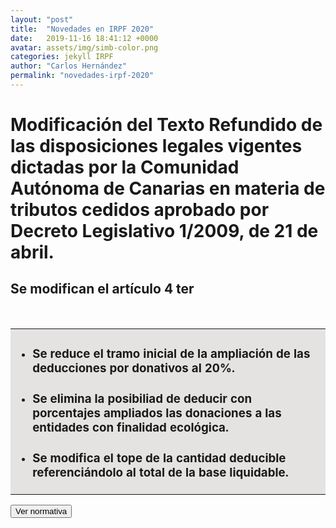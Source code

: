 ```yaml
---
layout: "post"
title:  "Novedades en IRPF 2020"
date:   2019-11-16 18:41:12 +0000
avatar: assets/img/simb-color.png
categories: jekyll IRPF
author: "Carlos Hernández"
permalink: "novedades-irpf-2020"
---
```

<style>
    .tooltip {
    position: relative;
    display: inline-block;
    border-bottom: 1px dotted black;
    }

    .tooltip .tooltiptext {
    visibility: hidden;
    width: 300px;
    background-color: black;
    color: #fff;
    text-align: left;
    border-radius: 6px;
    padding: 10px 10px;

    /* Position the tooltip */
    position: absolute;
    right: 100%;
    z-index: 1;
    }

    .tooltip:hover .tooltiptext {
    visibility: visible;
    }

</style>

<h1>Modificación del Texto Refundido de las disposiciones legales vigentes dictadas por la Comunidad Autónoma de Canarias en materia de tributos cedidos aprobado por Decreto Legislativo 1/2009, de 21 de abril.</h1>

<!--DIAPOSITIVA 1   ----------------------------------->

<h2>Se modifican el artículo 4 ter</h2>
<br>

<!--resumen------------------------------------------>
<table>
    <tr>
        <td style="background-color:#E5E3E2">
            <ul>
                <li><h3>Se reduce el tramo inicial de la ampliación de las deducciones por donativos al 20%.</h3></li>
                <li><h3>Se elimina la posibiliad de deducir con porcentajes ampliados las donaciones a las entidades con finalidad ecológica.</h3></li>
                <li><h3>Se modifica el tope de la cantidad deducible referenciándolo al total de la base liquidable.</h3></li>
            </ul>
        </td>
    </tr>
</table>

<button type="button" id="btn1dp1" onclick="diapo('1')" style="display:block">Ver normativa</button>
<button type="button" id="btn2dp1" onclick="diapob('1')" style="display:none">Ocultar normativa</button>

<div id="diapo1" style="display:none">
    <table>
        <tr>
            <th width="50%">Redacción Anterior</th>
            <th>Nueva Redacción</th>
        </tr>    
        <tr>
            <td valign="top">
                Artículo 4 ter. Deducción por donaciones a entidades sin ánimo de lucro <span style="color:red">y con finalidad ecológica.</span><br><br>
                <ol type="1">
                    <li>Los contribuyentes podrán aplicar en la cuota autonómica una deducción adicional a la prevista en el artículo 68.3 de la Ley 35/2006, de 28 de noviembre, del Impuesto sobre la Renta de las Personas Físicas y de modificación parcial de las leyes de los Impuestos sobre Sociedades, sobre la Renta de no Residentes y sobre el Patrimonio, por los donativos, donaciones y aportaciones a las entidades a quienes se refiere la Ley 49/2002, de 23 de diciembre, de régimen fiscal de las entidades sin fines lucrativos y de los incentivos fiscales al mecenazgo, <span style="color:red">incluyendo aquellas que tengan una finalidad ecológica,</span> de acuerdo con la siguiente escala<br><br>
                        <table>
                                <tr>
                                    <th>Base de deducción importe hasta</th>
                                    <th>Porcentaje de deducción</th>
                                </tr>
                                <tr>
                                    <td>150 euros</td>
                                    <td>37,5</td>
                                </tr>
                                <tr>
                                    <td>Resto base de deducción</td>
                                    <td>15</td>
                                </tr>
                        </table>      
                    Si en los dos periodos impositivos inmediatos anteriores se hubieran realizado donativos, donaciones o aportaciones con derecho a deducción en favor de una misma entidad por importe igual o superior, en cada uno de ellos, al del ejercicio anterior, el porcentaje de deducción aplicable a la base de la deducción en favor de esa misma entidad que exceda de 150 euros será el 17,5 por 100</li><br>
                    <li>La base de la deducción a la que se refiere este artículo, no podrá exceder del 10 por 100 <span style="color:red">de la parte autonómica de la base liquidable del contribuyente.</span> La base de la deducción será la definida en la Ley 49/2002, de 23 de diciembre, de régimen fiscal de las entidades sin fines lucrativos y de los incentivos fiscales al mecenazgo</li><br>
                    <li>La deducción a la que se refiere el presente artículo será incompatible con la prevista en<span style="color:red"> el artículo 4-bis de esta ley</span>  cuando la misma se aplique sobre las cantidades aportadas a los mismos beneficiarios perceptores de los donativos, donaciones y aportaciones que originan la aplicación de aquella</li>
                </ol>
            </td> 
            <td valign="top">
                Artículo 4-ter. Deducción por donaciones a entidades sin ánimo de lucro.<br><br>
                <ol type="1">
                    <li>Los contribuyentes podrán aplicar en la cuota autonómica una deducción adicional a la prevista en el artículo 68.3 de la Ley 35/2006, de 28 de noviembre, del Impuesto sobre la Renta de las Personas Físicas y de modificación parcial de las leyes de los Impuestos sobre Sociedades, sobre la Renta de no Residentes y sobre el Patrimonio, por los donativos, donaciones y aportaciones a las entidades a quienes se refiere la Ley 49/2002, de 23 de diciembre, de régimen fiscal de las entidades sin fines lucrativos y de los incentivos fiscales al mecenazgo, de acuerdo con la siguiente escala:<br><br>
                        <table>
                                <tr>
                                    <th>Base de deducción importe hasta</th>
                                    <th>Porcentaje de deducción</th>
                                </tr>
                                <tr>
                                    <td>150 euros</td>
                                    <td>20</td>
                                </tr>
                                <tr>
                                    <td>Resto base de deducción</td>
                                    <td>15</td>
                                </tr>
                        </table>      
                    Si en los dos periodos impositivos inmediatos anteriores se hubieran realizado donativos, donaciones o aportaciones con derecho a deducción en favor de una misma entidad por importe igual o superior, en cada uno de ellos, al del ejercicio anterior, el porcentaje de deducción aplicable a la base de la deducción en favor de esa misma entidad que exceda de 150 euros será el 17,5 por 100.</li><br>
                    <li>La base de la deducción a la que se refiere este artículo, no podrá exceder <span style="color:blue">del 10 por 100 de la base liquidable del contribuyente.</span> La base de la deducción será la definida en la Ley 49/2002, de 23 de diciembre, de régimen fiscal de las entidades sin fines lucrativos y de los incentivos fiscales al mecenazgo.</li><br>
                    <li>La deducción a la que se refiere el presente artículo será incompatible con las previstas en<span style="color:blue"> <div class="tooltip">los artículos 3 <span class="tooltiptext"><b>Artículo 3. Deducción por donaciones con finalidad ecológica.</b></span> </div> y 4-bis de esta ley </span>cuando la misma se aplique sobre las cantidades aportadas a los mismos beneficiarios perceptores de los donativos, donaciones y aportaciones que originan la aplicación de aquella.</li>
                </ol>
            </td>
        </tr>
    </table>
   
</div>




<script>
function diapo(a) {
  document.getElementById("diapo"+a).style.display = "block";
  document.getElementById("btn1dp"+a).style.display = "none";
  document.getElementById("btn2dp"+a).style.display = "block";

}
function diapob(b) {
  document.getElementById("diapo"+b).style.display = "none";
  document.getElementById("btn1dp"+b).style.display = "block";
  document.getElementById("btn2dp"+b).style.display = "none";

}
</script>